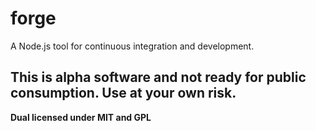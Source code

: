 # forge

A Node.js tool for continuous integration and development.

## This is alpha software and not ready for public consumption. Use at your own risk.

**Dual licensed under MIT and GPL**